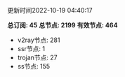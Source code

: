 更新时间2022-10-19 04:40:17

**总订阅: 45**
**总节点: 2199**
**有效节点: 464**
- v2ray节点: 281
- ssr节点: 1
- trojan节点: 27
- ss节点: 155
